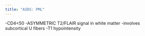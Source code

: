 ```yaml
---
title: "AIDS: PML"
---
```

-CD4&lt;50
-ASYMMETRIC T2/FLAIR signal in white matter
-involves subcortical U fibers
-T1 hypointensity

